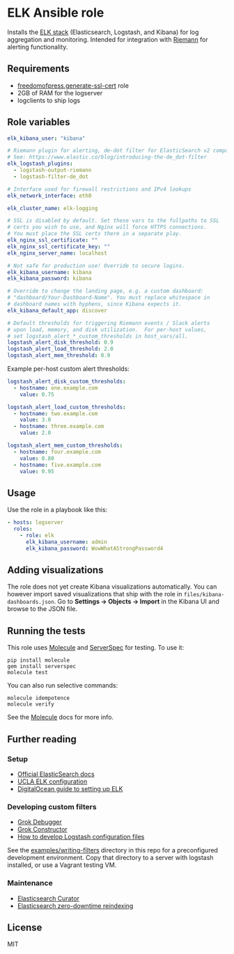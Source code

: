 # ELK Ansible role

Installs the [ELK stack](https://www.elastic.co/products) (Elasticsearch, Logstash, and Kibana)
for log aggregation and monitoring. Intended for integration with [Riemann](http://riemann.io)
for alerting functionality.

## Requirements

* [freedomofpress.generate-ssl-cert] role
* 2GB of RAM for the logserver
* logclients to ship logs

## Role variables

```yaml
elk_kibana_user: "kibana"

# Riemann plugin for alerting, de-dot filter for ElasticSearch v2 compatibility.
# See: https://www.elastic.co/blog/introducing-the-de_dot-filter
elk_logstash_plugins:
  - logstash-output-riemann
  - logstash-filter-de_dot

# Interface used for firewall restrictions and IPv4 lookups
elk_network_interface: eth0

elk_cluster_name: elk-logging

# SSL is disabled by default. Set these vars to the fullpaths to SSL
# certs you wish to use, and Nginx will force HTTPS connections.
# You must place the SSL certs there in a separate play.
elk_nginx_ssl_certificate: ""
elk_nginx_ssl_certificate_key: ""
elk_nginx_server_name: localhost

# Not safe for production use! Override to secure logins.
elk_kibana_username: kibana
elk_kibana_password: kibana

# Override to change the landing page, e.g. a custom dashboard:
# "dashboard/Your-Dashboard-Name". You must replace whitespace in
# dashboard names with hyphens, since Kibana expects it.
elk_kibana_default_app: discover

# Default thresholds for triggering Riemann events / Slack alerts
# upon load, memory, and disk utilization.  For per-host values,
# set logstash_alert_*_custom_thresholds in host_vars/all.
logstash_alert_disk_threshold: 0.9
logstash_alert_load_threshold: 2.0
logstash_alert_mem_threshold: 0.9
```

Example per-host custom alert thresholds:

```yaml
logstash_alert_disk_custom_thresholds:
  - hostname: one.example.com
    value: 0.75

logstash_alert_load_custom_thresholds:
  - hostname: two.example.com
    value: 3.0
  - hostname: three.example.com
    value: 2.0

logstash_alert_mem_custom_thresholds:
  - hostname: four.example.com
    value: 0.80
  - hostname: five.example.com
    value: 0.95

```

## Usage

Use the role in a playbook like this:

```yaml
- hosts: logserver
  roles:
    - role: elk
      elk_kibana_username: admin
      elk_kibana_password: WowWhatAStrongPassword4
```

## Adding visualizations

The role does not yet create Kibana visualizations automatically. You can however
import saved visualizations that ship with the role in `files/kibana-dashboards.json`.
Go to **Settings -> Objects -> Import** in the Kibana UI and browse to the JSON file.

## Running the tests

This role uses [Molecule] and [ServerSpec] for testing. To use it:

```
pip install molecule
gem install serverspec
molecule test
```

You can also run selective commands:

```
molecule idempotence
molecule verify
```

See the [Molecule] docs for more info.

## Further reading
### Setup

* [Official ElasticSearch docs](https://www.elastic.co/guide/index.html)
* [UCLA ELK configuration](https://www.itsecurity.ucla.edu/elk)
* [DigitalOcean guide to setting up ELK](https://www.digitalocean.com/community/tutorials/how-to-install-elasticsearch-logstash-and-kibana-elk-stack-on-ubuntu-14-04)

### Developing custom filters
* [Grok Debugger](http://grokdebug.herokuapp.com/)
* [Grok Constructor](http://grokconstructor.appspot.com/)
* [How to develop Logstash configuration files](http://blog.comperiosearch.com/blog/2015/04/10/how-to-develop-logstash-configuration-files/)

See the [examples/writing-filters](examples/writing-filters) directory in this repo
for a preconfigured development environment. Copy that directory to a server with
logstash installed, or use a Vagrant testing VM.

### Maintenance

* [Elasticsearch Curator](https://www.elastic.co/guide/en/elasticsearch/client/curator/current/command-line.html)
* [Elasticsearch zero-downtime reindexing](https://blog.codecentric.de/en/2014/09/elasticsearch-zero-downtime-reindexing-problems-solutions/)

## License
MIT

[Molecule]: http://molecule.readthedocs.org/en/master/
[ServerSpec]: http://serverspec.org/
[freedomofpress.generate-ssl-cert]: https://github.com/freedomofpress/ansible-role-generate-ssl-cert
